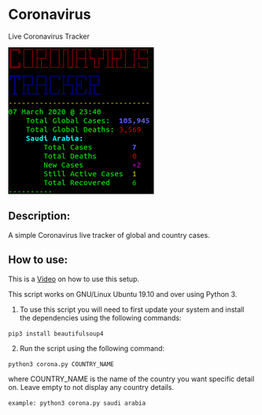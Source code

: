 # Coronavirus
Live Coronavirus Tracker

![alt text](example.png "example of output")

## Description:
A simple Coronavirus live tracker of global and country cases.

## How to use:
This is a [Video]() on how to use this setup.

This script works on GNU/Linux Ubuntu 19.10 and over using Python 3.

1. To use this script you will need to first update your system and install the dependencies using the following commands:

`pip3 install beautifulsoup4`


2. Run the script using the following command:

`python3 corona.py COUNTRY_NAME`

where COUNTRY_NAME is the name of the country you want specific detail on. Leave empty to not display any country details.

`example: python3 corona.py saudi arabia`
